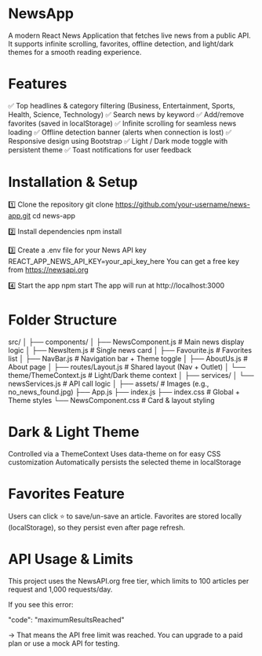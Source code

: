 # NewsApp
A modern React News Application that fetches live news from a public API.
It supports infinite scrolling, favorites, offline detection, and light/dark themes for a smooth reading experience.

# Features
✅ Top headlines & category filtering (Business, Entertainment, Sports, Health, Science, Technology)
✅ Search news by keyword
✅ Add/remove favorites (saved in localStorage)
✅ Infinite scrolling for seamless news loading
✅ Offline detection banner (alerts when connection is lost)
✅ Responsive design using Bootstrap
✅ Light / Dark mode toggle with persistent theme
✅ Toast notifications for user feedback

# Installation & Setup
1️⃣ Clone the repository
git clone https://github.com/your-username/news-app.git
cd news-app

2️⃣ Install dependencies
npm install

3️⃣ Create a .env file for your News API key
REACT_APP_NEWS_API_KEY=your_api_key_here
You can get a free key from https://newsapi.org

4️⃣ Start the app
npm start
The app will run at http://localhost:3000

# Folder Structure
src/
│
├── components/
│   ├── NewsComponent.js        # Main news display logic
│   ├── NewsItem.js             # Single news card
│   ├── Favourite.js            # Favorites list
│   ├── NavBar.js               # Navigation bar + Theme toggle
│   ├── AboutUs.js              # About page
│   ├── routes/Layout.js        # Shared layout (Nav + Outlet)
│   └── theme/ThemeContext.js   # Light/Dark theme context
│
├── services/
│   └── newsServices.js         # API call logic
│
├── assets/                     # Images (e.g., no_news_found.jpg)
├── App.js
├── index.js
├── index.css                   # Global + Theme styles
└── NewsComponent.css           # Card & layout styling

# Dark & Light Theme
Controlled via a ThemeContext
Uses data-theme on <body> for easy CSS customization
Automatically persists the selected theme in localStorage

# Favorites Feature
Users can click ⭐ to save/un-save an article.
Favorites are stored locally (localStorage), so they persist even after page refresh.

# API Usage & Limits

This project uses the NewsAPI.org
 free tier,
which limits to 100 articles per request and 1,000 requests/day.

If you see this error:

"code": "maximumResultsReached"


→ That means the API free limit was reached.
You can upgrade to a paid plan or use a mock API for testing.
